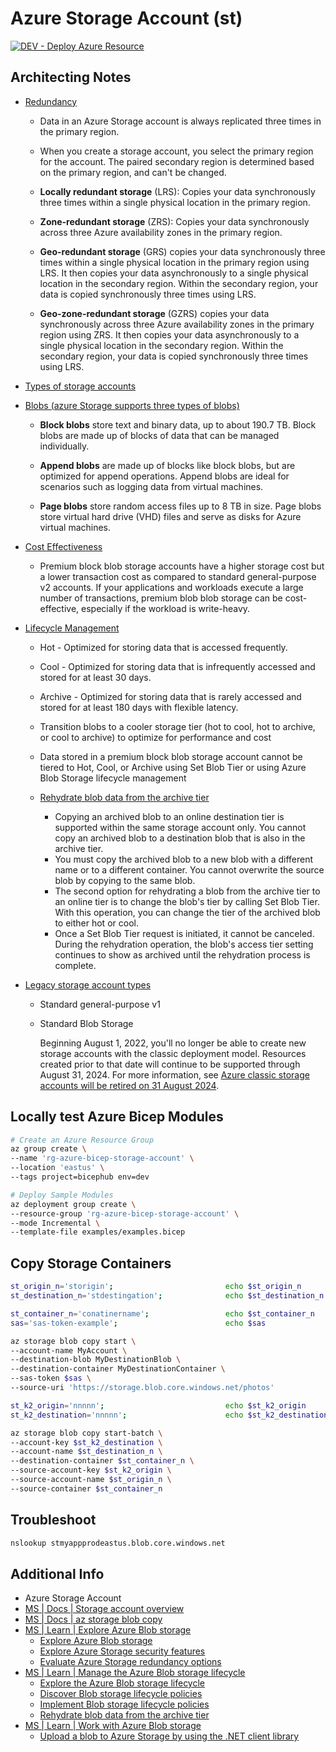 # Azure Storage Account (st)

[![DEV - Deploy Azure Resource](https://github.com/ArtiomLK/azure-bicep-storage-account/actions/workflows/dev.orchestrator.yml/badge.svg?branch=main&event=push)](https://github.com/ArtiomLK/azure-bicep-storage-account/actions/workflows/dev.orchestrator.yml)

## Architecting Notes

- [Redundancy][11]

  - Data in an Azure Storage account is always replicated three times in the primary region.

  - When you create a storage account, you select the primary region for the account. The paired secondary region is determined based on the primary region, and can't be changed.

  - **Locally redundant storage** (LRS): Copies your data synchronously three times within a single physical location in the primary region.

  - **Zone-redundant storage** (ZRS): Copies your data synchronously across three Azure availability zones in the primary region.

  - **Geo-redundant storage** (GRS) copies your data synchronously three times within a single physical location in the primary region using LRS. It then copies your data asynchronously to a single physical location in the secondary region. Within the secondary region, your data is copied synchronously three times using LRS.

  - **Geo-zone-redundant storage** (GZRS) copies your data synchronously across three Azure availability zones in the primary region using ZRS. It then copies your data asynchronously to a single physical location in the secondary region. Within the secondary region, your data is copied synchronously three times using LRS.

- [Types of storage accounts][4]

- [Blobs (azure Storage supports three types of blobs)][9]

  - **Block blobs** store text and binary data, up to about 190.7 TB. Block blobs are made up of blocks of data that can be managed individually.

  - **Append blobs** are made up of blocks like block blobs, but are optimized for append operations. Append blobs are ideal for scenarios such as logging data from virtual machines.

  - **Page blobs** store random access files up to 8 TB in size. Page blobs store virtual hard drive (VHD) files and serve as disks for Azure virtual machines.

- [Cost Effectiveness][5]

  - Premium block blob storage accounts have a higher storage cost but a lower transaction cost as compared to standard general-purpose v2 accounts. If your applications and workloads execute a large number of transactions, premium blob blob storage can be cost-effective, especially if the workload is write-heavy.

- [Lifecycle Management][13]

  - Hot - Optimized for storing data that is accessed frequently.
  - Cool - Optimized for storing data that is infrequently accessed and stored for at least 30 days.
  - Archive - Optimized for storing data that is rarely accessed and stored for at least 180 days with flexible latency.

  - Transition blobs to a cooler storage tier (hot to cool, hot to archive, or cool to archive) to optimize for performance and cost
  - Data stored in a premium block blob storage account cannot be tiered to Hot, Cool, or Archive using Set Blob Tier or using Azure Blob Storage lifecycle management

  - [Rehydrate blob data from the archive tier][16]
    - Copying an archived blob to an online destination tier is supported within the same storage account only. You cannot copy an archived blob to a destination blob that is also in the archive tier.
    - You must copy the archived blob to a new blob with a different name or to a different container. You cannot overwrite the source blob by copying to the same blob.
    - The second option for rehydrating a blob from the archive tier to an online tier is to change the blob's tier by calling Set Blob Tier. With this operation, you can change the tier of the archived blob to either hot or cool.
    - Once a Set Blob Tier request is initiated, it cannot be canceled. During the rehydration operation, the blob's access tier setting continues to show as archived until the rehydration process is complete.

- [Legacy storage account types][6]

  - Standard general-purpose v1
  - Standard Blob Storage

    Beginning August 1, 2022, you'll no longer be able to create new storage accounts with the classic deployment model. Resources created prior to that date will continue to be supported through August 31, 2024. For more information, see [Azure classic storage accounts will be retired on 31 August 2024][3].

## Locally test Azure Bicep Modules

```bash
# Create an Azure Resource Group
az group create \
--name 'rg-azure-bicep-storage-account' \
--location 'eastus' \
--tags project=bicephub env=dev

# Deploy Sample Modules
az deployment group create \
--resource-group 'rg-azure-bicep-storage-account' \
--mode Incremental \
--template-file examples/examples.bicep
```

## Copy Storage Containers

```bash
st_origin_n='storigin';                         echo $st_origin_n
st_destination_n='stdestingation';              echo $st_destination_n

st_container_n='conatinername';                 echo $st_container_n
sas='sas-token-example';                        echo $sas

az storage blob copy start \
--account-name MyAccount \
--destination-blob MyDestinationBlob \
--destination-container MyDestinationContainer \
--sas-token $sas \
--source-uri 'https://storage.blob.core.windows.net/photos'

st_k2_origin='nnnnn';                           echo $st_k2_origin
st_k2_destination='nnnnn';                      echo $st_k2_destination

az storage blob copy start-batch \
--account-key $st_k2_destination \
--account-name $st_destination_n \
--destination-container $st_container_n \
--source-account-key $st_k2_origin \
--source-account-name $st_origin_n \
--source-container $st_container_n
```

## Troubleshoot

```bash
nslookup stmyappprodeastus.blob.core.windows.net
```

## Additional Info

- Azure Storage Account
- [MS | Docs | Storage account overview][1]
- [MS | Docs | az storage blob copy][2]
- [MS | Learn | Explore Azure Blob storage][7]
  - [Explore Azure Blob storage][8]
  - [Explore Azure Storage security features][10]
  - [Evaluate Azure Storage redundancy options][11]
- [MS | Learn | Manage the Azure Blob storage lifecycle][12]
  - [Explore the Azure Blob storage lifecycle][13]
  - [Discover Blob storage lifecycle policies][14]
  - [Implement Blob storage lifecycle policies][15]
  - [Rehydrate blob data from the archive tier][16]
- [MS | Learn | Work with Azure Blob storage][17]
  - [Upload a blob to Azure Storage by using the .NET client library][18]

[1]: https://learn.microsoft.com/en-us/azure/storage/common/storage-account-overview
[2]: https://docs.microsoft.com/en-us/cli/azure/storage/blob/copy
[3]: https://azure.microsoft.com/en-us/updates/classic-azure-storage-accounts-will-be-retired-on-31-august-2024/
[4]: https://learn.microsoft.com/en-us/azure/storage/common/storage-account-overview#types-of-storage-accounts
[5]: https://learn.microsoft.com/en-us/azure/storage/blobs/storage-blob-block-blob-premium#cost-effectiveness
[6]: https://learn.microsoft.com/en-us/azure/storage/common/storage-account-overview#legacy-storage-account-types
[7]: https://learn.microsoft.com/en-us/training/modules/explore-azure-blob-storage
[8]: https://learn.microsoft.com/en-us/training/modules/explore-azure-blob-storage/2-blob-storage-overview
[9]: https://learn.microsoft.com/en-us/training/modules/explore-azure-blob-storage/3-blob-storage-resources
[10]: https://learn.microsoft.com/en-us/training/modules/explore-azure-blob-storage/4-blob-storage-security
[11]: https://learn.microsoft.com/en-us/training/modules/explore-azure-blob-storage/5-azure-storage-redundancy
[12]: https://learn.microsoft.com/en-us/training/modules/manage-azure-blob-storage-lifecycle/
[13]: https://learn.microsoft.com/en-us/training/modules/manage-azure-blob-storage-lifecycle/2-blob-storage-lifecycle
[14]: https://learn.microsoft.com/en-us/training/modules/manage-azure-blob-storage-lifecycle/3-blob-storage-lifecycle-policies
[15]: https://learn.microsoft.com/en-us/training/modules/manage-azure-blob-storage-lifecycle/4-add-policy-blob-storage
[16]: https://learn.microsoft.com/en-us/training/modules/manage-azure-blob-storage-lifecycle/5-rehydrate-blob-data
[17]: https://learn.microsoft.com/en-us/training/modules/work-azure-blob-storage/
[18]: https://learn.microsoft.com/en-us/azure/storage/blobs/storage-blob-upload#upload-by-using-a-stream
